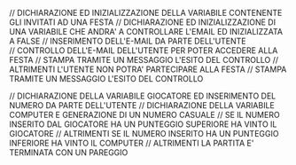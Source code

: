 // DICHIARAZIONE ED INIZIALIZZAZIONE DELLA VARIABILE CONTENENTE GLI INVITATI AD UNA FESTA
// DICHIARAZIONE ED INIZIALIZZAZIONE DI UNA VARIABILE CHE ANDRA' A CONTROLLARE L'EMAIL ED INIZIALIZZATA A FALSE
// INSERIMENTO DELL'E-MAIL DA PARTE DELL'UTENTE  
// CONTROLLO DELL'E-MAIL DELL'UTENTE PER POTER ACCEDERE ALLA FESTA 
// STAMPA TRAMITE UN MESSAGGIO L'ESITO DEL CONTROLLO
// ALTRIMENTI L'UTENTE NON POTRA' PARTECIPARE ALLA FESTA
// STAMPA TRAMITE UN MESSAGGIO L'ESITO DEL CONTROLLO

// DICHIARAZIONE DELLA VARIABILE GIOCATORE ED INSERIMENTO DEL NUMERO DA PARTE DELL'UTENTE
// DICHIARAZIONE DELLA VARIABILE COMPUTER E GENERAZIONE DI UN NUMERO CASUALE
// SE IL NUMERO INSERITO DAL GIOCATORE HA UN PUNTEGGIO SUPERIORE HA VINTO IL GIOCATORE
// ALTRIMENTI SE IL NUMERO INSERITO HA UN PUNTEGGIO INFERIORE HA VINTO IL COMPUTER 
// ALTRIMENTI LA PARTITA E' TERMINATA CON UN PAREGGIO 